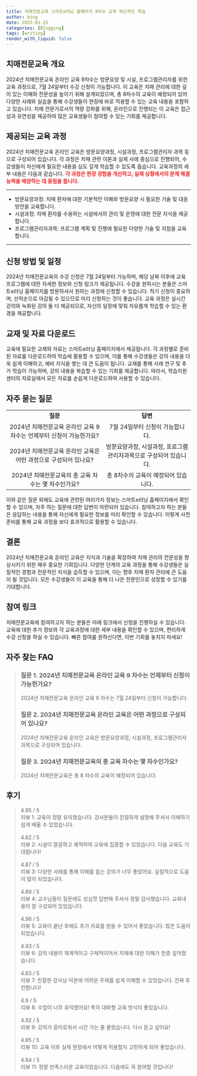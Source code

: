 ```yaml
---
title: 치매전문교육 스마트e러닝 홈페이지 9차수 교육 혁신적인 학습
author: bing
date: 2025-01-25
categories: [Blogging]
tags: [writing]
render_with_liquid: false
---
```



<h2 id='치매전문교육 개요'>치매전문교육 개요</h2>

<p>2024년 치매전문교육 온라인 교육 9차수는 방문요양 및 시설, 프로그램관리자를 위한 교육 과정으로, 7월 24일부터 수강 신청이 가능합니다. 이 교육은 치매 관리에 대한 깊이 있는 이해와 전문성을 높이기 위해 설계되었으며, 총 8차수의 교육이 예정되어 있어 다양한 사례와 실습을 통해 수강생들이 현장에 바로 적용할 수 있는 교육 내용을 포함하고 있습니다. 치매 전문가로서의 역량 강화를 위해, 온라인으로 진행되는 이 교육은 접근성과 유연성을 제공하여 많은 교육생들이 참여할 수 있는 기회를 제공합니다.</p>

<h2 id='제공되는 교육 과정'>제공되는 교육 과정</h2>

<p>2024년 치매전문교육 온라인 교육은 방문요양과정, 시설과정, 프로그램관리자 과목 등으로 구성되어 있습니다. 각 과정은 치매 관련 이론과 실제 사례 중심으로 진행되어, 수강생들이 자신에게 필요한 내용을 심도 깊게 학습할 수 있도록 돕습니다. 교육과정의 세부 내용은 다음과 같습니다. <b><span style="color: #ee2323;">각 과정은 현장 경험을 개선하고, 실제 상황에서의 문제 해결 능력을 배양하는 데 중점을 둡니다.</span></b></p>

<hr />

<ul>
    <li>방문요양과정: 치매 환자에 대한 기본적인 이해와 방문요양 시 필요한 기술 및 대응 방안을 교육합니다.</li>
    <li>시설과정: 치매 환자를 수용하는 시설에서의 관리 및 운영에 대한 전문 지식을 제공합니다.</li>
    <li>프로그램관리자과목: 프로그램 계획 및 진행에 필요한 다양한 기술 및 지침을 교육합니다.</li>
</ul>

<hr />

<h2 id='신청 방법 및 일정'>신청 방법 및 일정</h2>

<p>2024년 치매전문교육의 수강 신청은 7월 24일부터 가능하며, 해당 날짜 이후에 교육 프로그램에 대한 자세한 정보와 신청 링크가 제공됩니다. 수강을 원하시는 분들은 스마트e러닝 홈페이지를 방문하셔서 원하는 과정에 신청할 수 있습니다. 적기 신청이 중요하며, 선착순으로 마감될 수 있으므로 미리 신청하는 것이 좋습니다. 교육 과정은 실시간 강의와 녹화된 강의 둘 다 제공되므로, 자신의 일정에 맞춰 자유롭게 학습할 수 있는 환경을 제공합니다.</p>

<h2 id='교재 및 자료 다운로드'>교재 및 자료 다운로드</h2>

<p>교육에 필요한 교재와 자료는 스마트e러닝 홈페이지에서 제공됩니다. 각 과정별로 준비된 자료를 다운로드하여 학습에 활용할 수 있으며, 이를 통해 수강생들은 강의 내용을 더욱 쉽게 이해하고, 예비 지식을 쌓는 데 큰 도움이 됩니다. 교재를 통해 사례 연구 및 추가 학습이 가능하며, 강의 내용을 복습할 수 있는 기회를 제공합니다. 따라서, 학습지원센터의 자료실에서 모든 자료를 손쉽게 다운로드하여 사용할 수 있습니다.</p>

<h2 id='자주 묻는 질문'>자주 묻는 질문</h2>

<table>
    <tr>
        <td style="text-align: center; height: 17px;"><b>질문</b></td>
        <td style="text-align: center; height: 17px;"><b>답변</b></td>
    </tr>
    <tr>
        <td style="text-align: center; height: 17px;">2024년 치매전문교육 온라인 교육 9차수는 언제부터 신청이 가능한가요?</td>
        <td style="text-align: center; height: 17px;">7월 24일부터 신청이 가능합니다.</td>
    </tr>
    <tr>
        <td style="text-align: center; height: 17px;">2024년 치매전문교육 온라인 교육은 어떤 과정으로 구성되어 있나요?</td>
        <td style="text-align: center; height: 17px;">방문요양과정, 시설과정, 프로그램관리자과목으로 구성되어 있습니다.</td>
    </tr>
    <tr>
        <td style="text-align: center; height: 17px;">2024년 치매전문교육의 총 교육 차수는 몇 차수인가요?</td>
        <td style="text-align: center; height: 17px;">총 8차수의 교육이 예정되어 있습니다.</td>
    </tr>
</table>

<p>이와 같은 질문 외에도 교육에 관련된 여러가지 정보는 스마트e러닝 홈페이지에서 확인할 수 있으며, 자주 하는 질문에 대한 답변이 마련되어 있습니다. 참여하고자 하는 분들은 응답하는 내용을 통해 자신에게 필요한 정보를 미리 확인할 수 있습니다. 이렇게 사전 준비를 통해 교육 과정을 보다 효과적으로 활용할 수 있습니다.</p>

<h2 id='결론'>결론</h2>

<p>2024년 치매전문교육 온라인 교육은 지식과 기술을 확장하여 치매 관리의 전문성을 향상시키기 위한 매우 중요한 기회입니다. 다양한 단계의 교육 과정을 통해 수강생들은 실질적인 경험과 전문적인 지식을 습득할 수 있으며, 이는 향후 치매 환자 관리에 큰 도움이 될 것입니다. 모든 수강생들이 이 교육을 통해 더 나은 전문인으로 성장할 수 있기를 기대합니다.</p>

<h2 id='참여 링크'>참여 링크</h2>

<p>치매전문교육에 참여하고자 하는 분들은 아래 링크에서 신청을 진행하실 수 있습니다. 교육에 대한 추가 정보와 각 교육과정에 대한 세부 내용을 확인할 수 있으며, 편리하게 수강 신청을 하실 수 있습니다. 빠른 참여를 원하신다면, 이번 기회를 놓치지 마세요!</p>


<h2 id='자주_찾는_FAQ'>자주 찾는 FAQ</h2>
<div itemscope="" itemtype="https://schema.org/FAQPage"> 
<blockquote> 
<div itemscope="" itemprop="mainEntity" itemtype="https://schema.org/Question"> 
<h3 itemprop="name">질문 1. 2024년 치매전문교육 온라인 교육 9 차수는 언제부터 신청이 가능한가요?</h3> 
<div itemscope="" itemprop="acceptedAnswer" itemtype="https://schema.org/Answer"> 
<span itemprop="text"> 
<p>2024년 치매전문교육 온라인 교육 9 차수는 7월 24일부터 신청이 가능합니다.</p> 
</span> 
</div> 
</div> 
<div itemscope="" itemprop="mainEntity" itemtype="https://schema.org/Question"> 
<h3 itemprop="name">질문 2. 2024년 치매전문교육 온라인 교육은 어떤 과정으로 구성되어 있나요?</h3> 
<div itemscope="" itemprop="acceptedAnswer" itemtype="https://schema.org/Answer"> 
<span itemprop="text"> 
<p>2024년 치매전문교육 온라인 교육은 방문요양과정, 시설과정, 프로그램관리자과목으로 구성되어 있습니다.</p> 
</span> 
</div> 
</div> 
<div itemscope="" itemprop="mainEntity" itemtype="https://schema.org/Question"> 
<h3 itemprop="name">질문 3. 2024년 치매전문교육의 총 교육 차수는 몇 차수인가요?</h3> 
<div itemscope="" itemprop="acceptedAnswer" itemtype="https://schema.org/Answer"> 
<span itemprop="text"> 
<p>2024년 치매전문교육은 총 8 차수의 교육이 예정되어 있습니다.</p> 
</span> 
</div> 
</div> 
</blockquote> 
</div>
<h2 id='후기'>후기</h2>
<div itemscope itemtype="https://schema.org/Product">
  <blockquote>
  <div itemprop="review" itemscope itemtype="https://schema.org/Review">
      <div itemprop="reviewRating" itemscope itemtype="https://schema.org/Rating"> <span itemprop="ratingValue">4.95</span> / <span itemprop="bestRating">5</span> </div>
      <span itemprop="reviewBody">리뷰 1: 교육이 정말 유익했습니다. 강사분들이 친절하게 설명해 주셔서 이해하기 쉽게 배울 수 있었습니다.</span>
  </div>
  <br>
  <div itemprop="review" itemscope itemtype="https://schema.org/Review">
      <div itemprop="reviewRating" itemscope itemtype="https://schema.org/Rating"> <span itemprop="ratingValue">4.82</span> / <span itemprop="bestRating">5</span> </div>
      <span itemprop="reviewBody">리뷰 2: 시설이 깔끔하고 쾌적하여 교육에 집중할 수 있었습니다. 다음 교육도 기대됩니다!</span>
  </div>
  <br>
  <div itemprop="review" itemscope itemtype="https://schema.org/Review">
      <div itemprop="reviewRating" itemscope itemtype="https://schema.org/Rating"> <span itemprop="ratingValue">4.87</span> / <span itemprop="bestRating">5</span> </div>
      <span itemprop="reviewBody">리뷰 3: 다양한 사례를 통해 이해를 돕는 강의가 너무 좋았어요. 실질적으로 도움이 많이 되었습니다.</span>
  </div>
  <br>
  <div itemprop="review" itemscope itemtype="https://schema.org/Review">
      <div itemprop="reviewRating" itemscope itemtype="https://schema.org/Rating"> <span itemprop="ratingValue">4.89</span> / <span itemprop="bestRating">5</span> </div>
      <span itemprop="reviewBody">리뷰 4: 교수님들이 질문에도 성심껏 답변해 주셔서 정말 감사했습니다. 교육내용이 잘 구성되어 있었습니다.</span>
  </div>
  <br>
  <div itemprop="review" itemscope itemtype="https://schema.org/Review">
      <div itemprop="reviewRating" itemscope itemtype="https://schema.org/Rating"> <span itemprop="ratingValue">4.96</span> / <span itemprop="bestRating">5</span> </div>
      <span itemprop="reviewBody">리뷰 5: 교육이 끝난 후에도 추가 자료를 받을 수 있어서 좋았습니다. 많은 도움이 되었습니다.</span>
  </div>
  <br>
  <div itemprop="review" itemscope itemtype="https://schema.org/Review">
      <div itemprop="reviewRating" itemscope itemtype="https://schema.org/Rating"> <span itemprop="ratingValue">4.93</span> / <span itemprop="bestRating">5</span> </div>
      <span itemprop="reviewBody">리뷰 6: 강의 내용이 체계적이고 구체적이어서 치매에 대한 이해가 한층 깊어졌습니다.</span>
  </div>
  <br>
  <div itemprop="review" itemscope itemtype="https://schema.org/Review">
      <div itemprop="reviewRating" itemscope itemtype="https://schema.org/Rating"> <span itemprop="ratingValue">4.83</span> / <span itemprop="bestRating">5</span> </div>
      <span itemprop="reviewBody">리뷰 7: 친절한 강사님 덕분에 어려운 주제를 쉽게 이해할 수 있었습니다. 진짜 추천합니다!</span>
  </div>
  <br>
  <div itemprop="review" itemscope itemtype="https://schema.org/Review">
      <div itemprop="reviewRating" itemscope itemtype="https://schema.org/Rating"> <span itemprop="ratingValue">4.9</span> / <span itemprop="bestRating">5</span> </div>
      <span itemprop="reviewBody">리뷰 8: 수업이 너무 유익했어요! 특히 대화형 교육 방식이 좋았습니다.</span>
  </div>
  <br>
  <div itemprop="review" itemscope itemtype="https://schema.org/Review">
      <div itemprop="reviewRating" itemscope itemtype="https://schema.org/Rating"> <span itemprop="ratingValue">4.92</span> / <span itemprop="bestRating">5</span> </div>
      <span itemprop="reviewBody">리뷰 9: 강의가 흥미로워서 시간 가는 줄 몰랐습니다. 다시 듣고 싶어요!</span>
  </div>
  <br>
  <div itemprop="review" itemscope itemtype="https://schema.org/Review">
      <div itemprop="reviewRating" itemscope itemtype="https://schema.org/Rating"> <span itemprop="ratingValue">4.85</span> / <span itemprop="bestRating">5</span> </div>
      <span itemprop="reviewBody">리뷰 10: 교육 이후 실제 현장에서 어떻게 적용할지 고민하게 되어 좋았습니다.</span>
  </div>
  <br>
  <div itemprop="review" itemscope itemtype="https://schema.org/Review">
      <div itemprop="reviewRating" itemscope itemtype="https://schema.org/Rating"> <span itemprop="ratingValue">4.84</span> / <span itemprop="bestRating">5</span> </div>
      <span itemprop="reviewBody">리뷰 11: 정말 만족스러운 교육이었습니다. 다음에도 꼭 참여할 것입니다!</span>
  </div>
  </blockquote>
</div>
